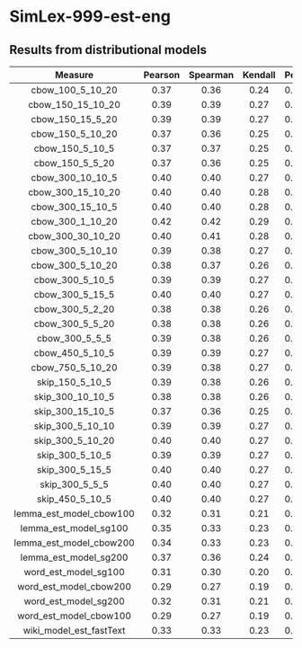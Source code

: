 # SimLex-999-est-eng
## Results from distributional models

|         Measure         |   Pearson  |   Spearman  |   Kendall  | Pearson    | Spearman    | Kendall    |
|:-----------------------:|:----:|:----:|:----:|------|------|------|
|     cbow_100_5_10_20    | 0.37 | 0.36 | 0.24 | 0.37 | 0.39 | 0.27 |
|    cbow_150_15_10_20    | 0.39 | 0.39 | 0.27 | 0.40 | 0.43 | 0.30 |
|     cbow_150_15_5_20    | 0.39 | 0.39 | 0.27 | 0.41 | 0.43 | 0.30 |
|     cbow_150_5_10_20    | 0.37 | 0.36 | 0.25 | 0.38 | 0.40 | 0.28 |
|     cbow_150_5_10_5     | 0.37 | 0.37 | 0.25 | 0.39 | 0.41 | 0.28 |
|     cbow_150_5_5_20     | 0.37 | 0.36 | 0.25 | 0.38 | 0.40 | 0.28 |
|     cbow_300_10_10_5    | 0.40 | 0.40 | 0.27 | 0.42 | 0.44 | 0.31 |
|    cbow_300_15_10_20    | 0.40 | 0.40 | 0.28 | 0.42 | 0.45 | 0.31 |
|     cbow_300_15_10_5    | 0.40 | 0.40 | 0.28 | 0.42 | 0.45 | 0.32 |
|     cbow_300_1_10_20    | 0.42 | 0.42 | 0.29 | 0.46 | 0.47 | 0.33 |
|    cbow_300_30_10_20    | 0.40 | 0.41 | 0.28 | 0.43 | 0.46 | 0.32 |
|     cbow_300_5_10_10    | 0.39 | 0.38 | 0.27 | 0.41 | 0.43 | 0.30 |
|     cbow_300_5_10_20    | 0.38 | 0.37 | 0.26 | 0.40 | 0.42 | 0.29 |
|     cbow_300_5_10_5     | 0.39 | 0.39 | 0.27 | 0.41 | 0.43 | 0.30 |
|     cbow_300_5_15_5     | 0.40 | 0.40 | 0.27 | 0.42 | 0.44 | 0.31 |
|     cbow_300_5_2_20     | 0.38 | 0.38 | 0.26 | 0.40 | 0.42 | 0.29 |
|     cbow_300_5_5_20     | 0.38 | 0.38 | 0.26 | 0.40 | 0.42 | 0.29 |
|      cbow_300_5_5_5     | 0.39 | 0.38 | 0.26 | 0.41 | 0.43 | 0.30 |
|     cbow_450_5_10_5     | 0.39 | 0.39 | 0.27 | 0.41 | 0.44 | 0.30 |
|     cbow_750_5_10_20    | 0.39 | 0.38 | 0.27 | 0.41 | 0.42 | 0.30 |
|     skip_150_5_10_5     | 0.39 | 0.38 | 0.26 | 0.40 | 0.42 | 0.29 |
|     skip_300_10_10_5    | 0.38 | 0.38 | 0.26 | 0.40 | 0.42 | 0.30 |
|     skip_300_15_10_5    | 0.37 | 0.36 | 0.25 | 0.38 | 0.40 | 0.28 |
|     skip_300_5_10_10    | 0.39 | 0.39 | 0.27 | 0.42 | 0.44 | 0.31 |
|     skip_300_5_10_20    | 0.40 | 0.40 | 0.27 | 0.42 | 0.45 | 0.32 |
|     skip_300_5_10_5     | 0.39 | 0.39 | 0.27 | 0.42 | 0.45 | 0.31 |
|     skip_300_5_15_5     | 0.40 | 0.40 | 0.27 | 0.43 | 0.45 | 0.32 |
|      skip_300_5_5_5     | 0.40 | 0.40 | 0.27 | 0.43 | 0.45 | 0.31 |
|     skip_450_5_10_5     | 0.40 | 0.40 | 0.27 | 0.43 | 0.45 | 0.32 |
| lemma_est_model_cbow100 | 0.32 | 0.31 | 0.21 | 0.34 | 0.36 | 0.25 |
|  lemma_est_model_sg100  | 0.35 | 0.33 | 0.23 | 0.38 | 0.39 | 0.28 |
| lemma_est_model_cbow200 | 0.34 | 0.33 | 0.23 | 0.37 | 0.38 | 0.27 |
|  lemma_est_model_sg200  | 0.37 | 0.36 | 0.24 | 0.41 | 0.42 | 0.30 |
|   word_est_model_sg100  | 0.31 | 0.30 | 0.20 | 0.36 | 0.38 | 0.26 |
|  word_est_model_cbow200 | 0.29 | 0.27 | 0.19 | 0.34 | 0.35 | 0.25 |
|   word_est_model_sg200  | 0.32 | 0.31 | 0.21 | 0.37 | 0.38 | 0.27 |
|  word_est_model_cbow100 | 0.29 | 0.27 | 0.19 | 0.34 | 0.35 | 0.25 |
| wiki_model_est_fastText | 0.33 | 0.33 | 0.23 | 0.33 | 0.34 | 0.24 |
